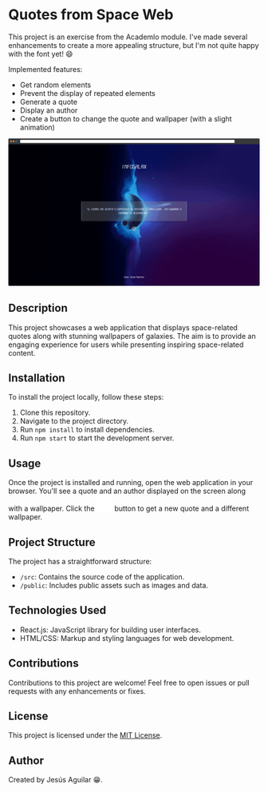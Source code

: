 # Quotes from Space Web

This project is an exercise from the Academlo module. I've made several enhancements to create a more appealing structure, but I'm not quite happy with the font yet! 😄

Implemented features:
- Get random elements
- Prevent the display of repeated elements
- Generate a quote
- Display an author
- Create a button to change the quote and wallpaper (with a slight animation)

![Screenshot](screenshot.png)

## Description

This project showcases a web application that displays space-related quotes along with stunning wallpapers of galaxies. The aim is to provide an engaging experience for users while presenting inspiring space-related content.

## Installation

To install the project locally, follow these steps:
1. Clone this repository.
2. Navigate to the project directory.
3. Run `npm install` to install dependencies.
4. Run `npm start` to start the development server.

## Usage

Once the project is installed and running, open the web application in your browser. You'll see a quote and an author displayed on the screen along with a wallpaper. Click the ![Reload](./public/reload.png) button to get a new quote and a different wallpaper.

## Project Structure

The project has a straightforward structure:
- `/src`: Contains the source code of the application.
- `/public`: Includes public assets such as images and data.

## Technologies Used

- React.js: JavaScript library for building user interfaces.
- HTML/CSS: Markup and styling languages for web development.

## Contributions

Contributions to this project are welcome! Feel free to open issues or pull requests with any enhancements or fixes.

## License

This project is licensed under the [MIT License](LICENSE).

## Author

Created by Jesús Aguilar 😁.

